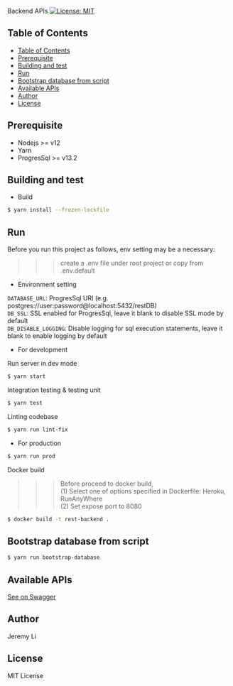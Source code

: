 Backend APIs
[![License: MIT](https://img.shields.io/badge/License-MIT-yellow.svg)](https://opensource.org/licenses/MIT)  

## Table of Contents
- [Table of Contents](#table-of-contents)
- [Prerequisite](#prerequisite)
- [Building and test](#building-and-test)
- [Run](#run)
- [Bootstrap database from script](#bootstrap-database-from-script)
- [Available APIs](#available-apis)
- [Author](#author)
- [License](#license)

Prerequisite
-----
* Nodejs >= v12
* Yarn
* ProgresSql >= v13.2

Building and test
-----

* Build
  
```bash
$ yarn install --frozen-lockfile
```

Run
-----

Before you run this project as follows, env setting may be a necessary:
>>> create a .env file under root project or copy from .env.default
* Environment setting

`DATABASE_URL`: ProgresSql URI (e.g. postgres://user:password@localhost:5432/restDB)  
`DB_SSL`: SSL enabled for ProgresSql, leave it blank to disable SSL mode by default  
`DB_DISABLE_LOGGING`: Disable logging for sql execution statements, leave it blank to enable logging by default  

* For development

Run server in dev mode
```bash
$ yarn start
```

Integration testing & testing unit
```bash
$ yarn test
```

Linting codebase
```bash
$ yarn run lint-fix
```

* For production

```bash
$ yarn run prod
```

Docker build
>>> Before proceed to docker build,  
>>> (1) Select one of options specified in Dockerfile: Heroku, RunAnyWhere  
>>> (2) Set expose port to 8080

```bash
$ docker build -t rest-backend .
```

Bootstrap database from script
-----

```bash
$ yarn run bootstrap-database
```


Available APIs
-----

[See on Swagger](https://glints-node-js-backend.herokuapp.com/api-docs)

Author
-----
Jeremy Li

License
-----
MIT License
